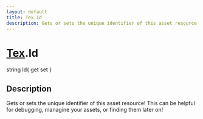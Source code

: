 ```yaml
---
layout: default
title: Tex.Id
description: Gets or sets the unique identifier of this asset resource! This can be helpful for debugging, managine your assets, or finding them later on!
---
```

# [Tex]({{site.url}}/Pages/Reference/Tex.html).Id

<div class='signature' markdown='1'>
string Id{ get set }
</div>

## Description
Gets or sets the unique identifier of this asset resource!
This can be helpful for debugging, managine your assets, or finding
them later on!

